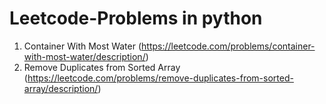 # Leetcode-Problems in python
1. Container With Most Water   (https://leetcode.com/problems/container-with-most-water/description/)
2. Remove Duplicates from Sorted Array (https://leetcode.com/problems/remove-duplicates-from-sorted-array/description/)


